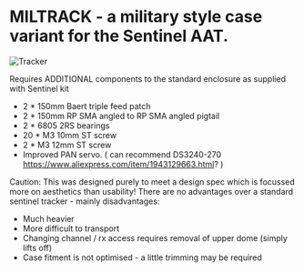 # MILTRACK - a military style case variant for the Sentinel AAT.

![Tracker](https://user-images.githubusercontent.com/11336532/193603860-8c03156f-6d07-4565-a948-701d36d66f59.png)

Requires ADDITIONAL components to the standard enclosure as supplied with Sentinel kit
- 2 * 150mm Baert triple feed patch 
- 2 * 150mm RP SMA angled to RP SMA angled pigtail 
- 2 * 6805 2RS bearings
- 20 * M3 10mm ST screw
- 2 * M3 12mm ST screw
- Improved PAN servo. ( can recommend DS3240-270 https://www.aliexpress.com/item/1943129663.html? )


Caution:
This was designed purely to meet a design spec which is focussed more on aesthetics than usability!
There are no advantages over a standard sentinel tracker - mainly disadvantages:
- Much heavier
- More difficult to transport
- Changing channel / rx access requires removal of upper dome (simply lifts off)
- Case fitment is not optimised - a little trimming may be required

